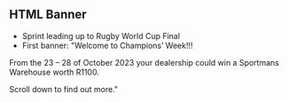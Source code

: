 ## HTML Banner
- Sprint leading up to Rugby World Cup Final
- First banner:
"Welcome to Champions’ Week!!!

From the 23 – 28 of October 2023 your dealership could win a Sportmans Warehouse worth R1100.

Scroll down to find out more."
